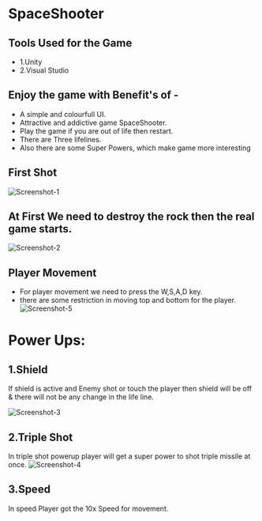 # SpaceShooter
## Tools Used for the Game
- 1.Unity
- 2.Visual Studio

## Enjoy the game with Benefit's of -

- A simple and colourfull UI.
- Attractive and addictive game SpaceShooter.
- Play the game if you are out of life then restart.
- There are Three lifelines.
- Also there are some Super Powers, which make game more interesting


## First Shot
![Screenshot-1](https://user-images.githubusercontent.com/58897751/183302423-a3da01b4-e090-4373-8cc0-3b199d615f36.gif)

## At First We need to destroy the rock then the real game starts.

![Screenshot-2](https://user-images.githubusercontent.com/58897751/183302572-2027bc22-743a-4777-9e8b-c9172b8fdeba.gif)

## Player Movement 
- For player movement we need to press the W,S,A,D key.
- there are some restriction in moving top and bottom for the player.
![Screenshot-5](https://user-images.githubusercontent.com/58897751/183303059-a3488e70-6ae9-4614-a3dc-e6b3c5d17da9.gif)


# Power Ups:
## 1.Shield
 If shield is active and Enemy shot or touch the player then shield will be off & there will not be any change in the life line.

![Screenshot-3](https://user-images.githubusercontent.com/58897751/183302783-ba4d2398-2dd8-4273-9f61-a13ba7cb46b5.gif)

## 2.Triple Shot
In triple shot powerup player will get a super power to shot triple missile at once.
![Screenshot-4](https://user-images.githubusercontent.com/58897751/183302890-937572c0-7267-4a76-aeb4-52813ca0fd91.gif)

## 3.Speed
In speed Player got the 10x Speed for movement.


